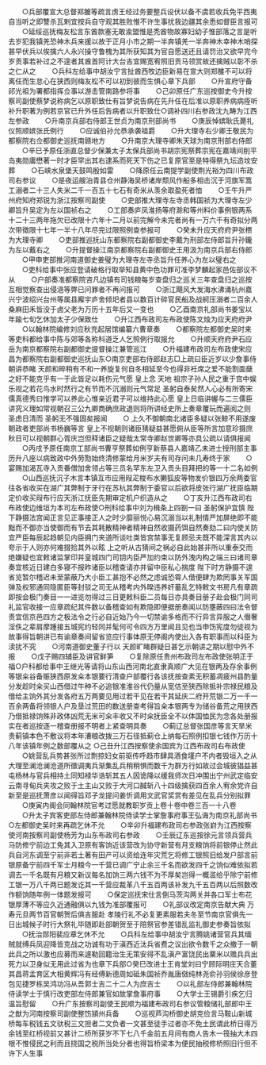 <!-- { "loadSidebar": true } -->
　　○兵部覆宣大总督郑雒等疏言虏王经过务要整兵设伏以备不虞若收兵免平西夷自当听之即讐杀瓦剌宜按兵自守观其胜败惟不许生事扰我边疆其余悉如督臣言报可
　　○延绥巡抚梅友松言东酋款塞无敢渝盟惟是秃酋物故寡妇幼子惟部落之言是听去岁犯我镇羌恐神木兵来援以故于正月小市之期一半奔镇羌一半奔神木幸神木哨探甚早伏兵以俟擒六人永兴操守鲁槐为其所获知其为官自愿送还且请罚治又欲早完今岁贡事若补过之不遑者其酋首阿计大台吉宜赐宽宥照旧贡马领赏故还擒贼以彰不杀之仁从之
　　○兵科左给事中胡汝宁言扯酋西牧边臣新易在宣大则郑雒不可以将离任而生怠心在狭西则梅友松不可以初到彼而生惧心章下兵部
　　○升宣府守备祁光祖为署都指挥佥事以游击管南路参将事
　　○己卯原任广东巡按御史今升按察司副使蔡梦说称病乞以原职致仕有旨梦说告病在先升任在后准以原职养病病痊听补升职著为例若京官已升外任后告病者以升职致仕○调补四川右参政沈九畴为江西左参政
　　○升南京兵部右侍郎王世贞为南京刑部尚书
　　○庚辰悼嫔耿氏薨礼仪照顺嫔张氏例行
　　○应诚伯孙允恭承袭祖爵
　　○升大理寺右少卿王敬民为都察院右佥都御史巡抚南赣地方
　　○升南京大理寺卿朱天球为南京刑部右侍郎
　　○辛巳予原任浙直总督少保兼太子太保兵部尚书胡宗宪祭葬宗宪在嘉靖间削平岛夷勋庸懋著一时才臣罕出其右逮系而死天下伤之已复原官至是特得祭九坛造坟安葬
　　○石峡水泉堡天鼓鸣殷如雷
　　○降原任云南提学副使荆光裕为四川布政司右参议
　　○是夜运艘泊青县仓州静海吴桥诸岸颓风作船多相击沉于河旗军篙工溺者二十三人失米二千一百五十七石有奇米从羡余取盈死者恤
　　○壬午升严州府知府郑锐为浙江按察司副使
　　○吏部推大理寺左寺丞韩国祯为大理寺左少卿旨升吴定为左以国祯右之
　　○工部奏庐凤淮扬等府滁和等州料价事例银两系十二十三两年拖欠已改限十六年十二月以前完解今未完者尚有一万六千有奇拟分两次带徵限十七年一半十八年尽完过限照例查参报可
　　○癸未升应天府府尹张槚为大理寺卿
　　○吏部推巡抚山东都察院右副都御史李戴为刑部左侍郎旨升孙鑨为左以戴右之
　　○升提督操江南京都察院右副都御史王用汲为南京兵部右侍郎
　　○甲申吏部推河南道御史姜璧为大理寺左寺丞旨升任养心为左以璧右之
　　○吏科给事中张应登请破格行取举知县黄中色功罪可准李梦麟起家邑佐部议不从
　　○户部奏准都察院咨凡边镇有司钱粮每岁查盘归之巡关三年查盘归之巡按互相觉察查出侵浥等弊已问罪者不再问报可
　　○浙江飓风大发海水沸涌杭州嘉兴宁波绍兴台州等属县廨宇庐舍倾圯者县以数百计碎官民船及战舸压溺者二百余人桑麻田禾皆没于卤父老为万历十五年后又一变也
　　○乙酉南京礼部尚书姜宝以年踰七旬乞休加太子少保致仕
　　○升江西布政司左布政使陈文烛为应天府府尹
　　○以翰林院编修刘应秋充起居馆编纂六曹章奏
　　○都察院左都御史吴时来等吏科都给事中陈与郊等各称科道乏人乞照例行取报允
　　○升顺天府府尹石应岳为南京都察院右副都御史提督操江兼管巡江
　　○升福建布政司左布政使宋应昌为都察院右副都御史巡抚山东○南京吏部右侍郎赵志□上疏曰臣近岁以少詹事侍朝讲恭睹  天颜和晬稍有不和一养旋复何自冬相延至今也得非衽席之爱不能割面蘖之好不能克乎有一于此皆足以耗伤元气愿  皇上念  天地  祖宗子孙人民之重于宫中娱乐视之若花鸟水时然行之有节而不沉溺则元气常足  圣躬自泰矣然人心必有所寄宋儒真德秀曰惟学可以养此心惟亲近君子可以维持此心愿  皇上日临讲幄与二三儒臣讲究义理如常视朝召三公九卿商确庶政退则将所讲经史所上奏章覆玩而遍阅之则  圣虑日清而  圣躬无不强固矣报闻
　　○  上久不御朝南北诸臣多疑以张鲸不用遂废朝政者吏部尚书杨巍等言  皇上不视朝则诸臣猜疑益甚愿俯从臣等所言加意珍摄庶秋日可以视朝群心胥庆岂但释诸臣之疑哉太常寺卿赵世卿等亦具公疏以请俱报闻
　　○丙戌予原任南京工部尚书曹亨祭葬如例亨新蔡县人嘉靖乙未进士授刑部主事历升八座以病致政中外劳勚始终清修蒙给月米岁夫有司存问未几寿终于家
　　○宴赐加渴瓦寺入贡番僧加舍领占等三员名罕东左卫入贡头目拜把的等一十二名如例
　　○山西巡抚沉子木言本镇互市应用叚疋梭布水獭狐皮等物发价银四万余两委官往各省收买在湖广其弊制于牙行在苏杭其弊制于委官以后欲将皮张行湖广抚臣临期定价收买叚布行应天浙江抚臣先期审定机户织造从之
　　○丁亥升江西布政司右布政使边维垣为本司左布政使○刑科给事中刘为楫条上四劄一曰  圣躬保护宜慎  陛下静摄法宫闻正言见正事接正人之时少靡丽悦心易沉溺当以礼制情严加屏绝即不能黜而不御亦当使御而有节去其耗散精神者精神自然收摄药饵自然奏劾二曰内使关防宜严臣每辰起趋朝见内臣拥门夹道所谈吐类皆宫禁事无复顾忌夫既不能深言其内以夸示于人则亦何难掇拾其外以眩  上之听从古猜间之祸必自此始甚非所以重泰交而绝嫌疑也宜敕诸监掌印并皇城四门司钥内臣严加约束以防外洩内构之端三曰诸司章奏宜核近日建白多寝不报昨诸臣以稽查请亦并留中臣私心揣度  陛下时方静摄不遑省览暂尔稽迟未至蒙蔽乃大小臣工甚抱不必然之虑诚恐霄人借便肆为欺罔事关军国弹及权邪通同隐匿臣等封驳之司无从稽考内外暌违养奸蓄乱乞特敕文书房凡有章疏即按会极门奏目一一进览勿得过三日更敕科臣二员每日亦具奏目册子赴会极门同司礼监官收接一应章疏纪其件数以备稽查如有欺隐即便据册奏闻以防壅蔽四曰法令督责宜信京邑四方之极法令之行必自近始乃今一切禁谕多格而不行异言异服之人僣奢淫佚之辈肩摩踵接五城宪约轻同并髦何可令四方万里闻且见也当申饬宪度勿徒视为故事得旨朝讲已有谕章奏间留省览应行事体原无停阁内使出入各有职事而以科臣为渎扰不究
　　○河南道御史董子行以  天颜旷睹群疑日甚乞示朝讲之期以慰中外不报
　　○戊子赐四辅臣及讲官鲜笋
　　○复除原任贵州布政司左布政使张明正于福○户科都给事中王继光等请将山东山西河南北直隶真顺广大见在银两及存余事例等银籴谷备赈狭西原发籴本银要行清查户部覆行各该抚按查素无积蓄凋疲州县酌量分发趁时籴买山西借过牛种不必追银准淮谷代仍量从宽估至狭西除抵补宗禄民粮及借给主饷外其分发各府五万两要见用过若干见在若干其延庆二府开荒银二万一千一百余两备将领银人户及垦过荒田的数送册查考得旨籴本银两专为储谷备荒之用狭西乃借抵禄饷殊非政体凶荒无米可籴丰收又不时籴抚臣全不以体国恤民为念各处册报实在者巡按逐一稽查册报不明者上紧查明具奏
　　○蓟辽总督张国彦等言天旱米贵蓟镇本色不敷议将本年漕粮改拨三万石径抵蓟仓上纳每石照例扣银七钱作万历十八年该镇年例之数部覆从之
○己丑升江西按察使余国宾为江西布政司右布政使
　　○姚营乱兵势甚张所过剽掠妇女前驱传呼趋市肆具酒食墐户不内者毁垣入之从大理至澜沧澜沧道所徵调夷兵渐集乱兵稍稍惧而数千为群方行如故过会城彼猖益甚屯杨林与官兵相持土同知禄华诰斩其五人因诡降以缓我师次日冲围出宁州武定临安云南寻甸兵夹攻之败于土主山又败于大河口馘斩八十四级擒获四百余人宥余党许自新至是巡抚萧彦以闻得旨邓子龙提问姜忻调用文武官奖赏有差见在乱兵分别拟罪
　　○庚寅内阁会同翰林院官考过愿就教职岁贡上卷十卷中卷三百一十八卷
　　○升太子宾客吏部左侍郎兼翰林院侍读学士掌詹事府事王弘诲为南京礼部尚书○左都御史吴时来再疏乞休不允
　　○辛卯升福建布政司右参政张崶为江西按察使河南按察司副使杨芳为山东布政司右参政
　　○壬辰辽东巡按徐元言领兵营兵马防修宁前边工免其入卫原有客饷近该营改为协守新营有月支粮饷将前银停止然此兵自河东调至宁前非若土著有田产可以资给连年灾荒乞将修工银照旧给发户部言前银原备宁前四千军士月粮今一千营已调广宁止余三千名而欲发四千之饷似难依拟若调去一千名既有月粮又新议每名加饷三两六钱不为不厚矣岂得一概滥给乎除宁前修工银一万八千两已题发讫其一千营应裁革八千五百两该补发九千五百两以后照数改作额饷随年例一体题发报可
　　○保定巡抚宋仕言倒马茨沟两关并各口军士布花银厚薄不等应久近通融俱以九钱为准部覆报可
　　○礼部议改定南京告献大典  万寿元旦两节百官朝贺后俱吉服赴  孝陵行礼不必复更素服若夫冬至节南京官俱先一日出城候子时行大祭礼毕随即赴部朝贺至于陪祭官参差错乱监礼御史参奏旨依拟
　　○抚治郧阳裴应章乞休不允
　　○兵科左给事中胡汝宁言腾姚诸营官兵其缅贼就缚兵凤迎降皆克战之功诚有功于滇西近汰兵省费之议出欲令数千之众撤于一朝此兵之所以激也应募而来遽勒回籍治生无策安得不乱滇产富饶民出粟米以赡兵兵出死力以卫身似无用此过省为也章下兵部○癸巳改进士王肯堂刘曰宁顾际明庄天合董其昌蒋孟育区大相黄辉冯有经傅新德周如砥朱国祯乔胤唐傚纯林尧俞孙羽侯徐彦登包见捷罗栋吴鸿功冯从吾郭士吉二十二人为庶吉士
　　○以礼部左侍郎兼翰林院侍读学士于慎行改吏部左侍郎兼官如故掌詹事府事
　　○大学士王锡爵引疾乞归温旨慰留
　　○升广东按察司副使王民顺为福建布政司右参议管粮储礼部郎中王之猷为河南按察司副使整饬頴州兵备
　　○巡视芦沟桥御史胡克俭言马鞍山新城桥每车税钱五文驮税三文担者二文负者一文甚至徒手过者亦不免土民谓此桥日得万余钱至红桥视前又甚计二桥所获岁不下七八千金前五月间有商人告木一筏抽大木四根不惟侵民之利而且挠国之税所当处分者也得旨桥梁本为便民抽税修桥照旧行但不许下人生事
